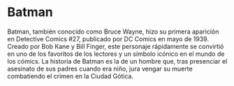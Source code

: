 # Batman
Batman, también conocido como Bruce Wayne, hizo su primera aparición en Detective Comics #27, publicado por DC Comics en mayo de 1939. Creado por Bob Kane y Bill Finger, este personaje rápidamente se convirtió en uno de los favoritos de los lectores y un símbolo icónico en el mundo de los cómics. La historia de Batman es la de un hombre que, tras presenciar el asesinato de sus padres cuando era niño, jura vengar su muerte combatiendo el crimen en la Ciudad Gótica.
 
